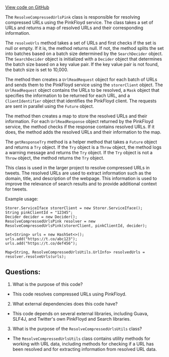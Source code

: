 [View code on GitHub](https://github.com/misbahsy/the-algorithm/src/java/com/twitter/search/ingester/pipeline/twitter/ResolveCompressedUrlsPink.java)

The `ResolveCompressedUrlsPink` class is responsible for resolving compressed URLs using the PinkFloyd service. The class takes a set of URLs and returns a map of resolved URLs and their corresponding information. 

The `resolveUrls` method takes a set of URLs and first checks if the set is null or empty. If it is, the method returns null. If not, the method splits the set into batches based on a batch size determined by the `SearchDecider` object. The `SearchDecider` object is initialized with a `Decider` object that determines the batch size based on a key value pair. If the key value pair is not found, the batch size is set to 10,000. 

The method then creates a `UrlReadRequest` object for each batch of URLs and sends them to the PinkFloyd service using the `storerClient` object. The `UrlReadRequest` object contains the URLs to be resolved, a `Mask` object that specifies the information to be returned for each URL, and a `ClientIdentifier` object that identifies the PinkFloyd client. The requests are sent in parallel using the `Future` object. 

The method then creates a map to store the resolved URLs and their information. For each `UrlReadResponse` object returned by the PinkFloyd service, the method checks if the response contains resolved URLs. If it does, the method adds the resolved URLs and their information to the map. 

The `getResponseTry` method is a helper method that takes a `Future` object and returns a `Try` object. If the `Try` object is a `Throw` object, the method logs a warning message and returns the `Try` object. If the `Try` object is not a `Throw` object, the method returns the `Try` object. 

This class is used in the larger project to resolve compressed URLs in tweets. The resolved URLs are used to extract information such as the domain, title, and description of the webpage. This information is used to improve the relevance of search results and to provide additional context for tweets. 

Example usage:
```
Storer.ServiceIface storerClient = new Storer.ServiceIface();
String pinkClientId = "12345";
Decider decider = new Decider();
ResolveCompressedUrlsPink resolver = new ResolveCompressedUrlsPink(storerClient, pinkClientId, decider);

Set<String> urls = new HashSet<>();
urls.add("https://t.co/abc123");
urls.add("https://t.co/def456");

Map<String, ResolveCompressedUrlsUtils.UrlInfo> resolvedUrls = resolver.resolveUrls(urls);
```
## Questions: 
 1. What is the purpose of this code?
- This code resolves compressed URLs using PinkFloyd.

2. What external dependencies does this code have?
- This code depends on several external libraries, including Guava, SLF4J, and Twitter's own PinkFloyd and Search libraries.

3. What is the purpose of the `ResolveCompressedUrlsUtils` class?
- The `ResolveCompressedUrlsUtils` class contains utility methods for working with URL data, including methods for checking if a URL has been resolved and for extracting information from resolved URL data.